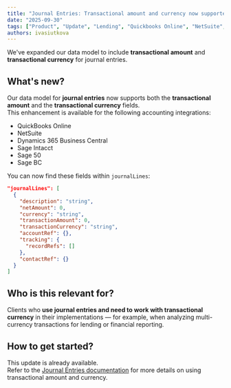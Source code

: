 ```yaml
---
title: "Journal Entries: Transactional amount and currency now supported"
date: "2025-09-30"
tags: ["Product", "Update", "Lending", "Quickbooks Online", "NetSuite", "Dynamics 365 BC", "Sage Intacct", "Sage 50", "Sage BC"]
authors: ivasiutkova
---
```


We've expanded our data model to include **transactional amount** and **transactional currency** for journal entries.

<!--truncate-->

## What's new?

Our data model for **journal entries** now supports both the **transactional amount** and the **transactional currency** fields.  
This enhancement is available for the following accounting integrations:

- QuickBooks Online  
- NetSuite  
- Dynamics 365 Business Central  
- Sage Intacct  
- Sage 50  
- Sage BC  

You can now find these fields within `journalLines`:

```json
"journalLines": [
  {
    "description": "string",
    "netAmount": 0,
    "currency": "string",
    "transactionAmount": 0,
    "transactionCurrency": "string",
    "accountRef": {},
    "tracking": {
      "recordRefs": []
    },
    "contactRef": {}
  }
]
```

## Who is this relevant for?

Clients who **use journal entries and need to work with transactional currency** in their implementations — for example, when analyzing multi-currency transactions for lending or financial reporting.

## How to get started?

This update is already available.  
Refer to the [Journal Entries documentation](https://docs.codat.io/lending-api#/schemas/AccountingJournalEntry) for more details on using transactional amount and currency.
